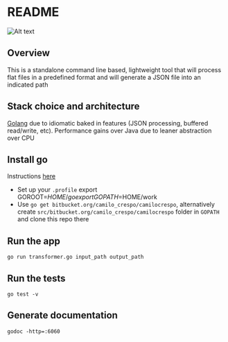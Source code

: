 # README #

![Alt text](http://natebrennand.github.io/concurrency_and_golang/pics/gopher_head.png)

## Overview
This is a standalone command line based, lightweight tool that will process flat files in a predefined format and will generate a JSON file into an indicated path

## Stack choice and architecture
[Golang](https://golang.org/) due to idiomatic baked in features (JSON processing, buffered read/write, etc). Performance gains over Java due to leaner abstraction over CPU

## Install go
Instructions [here](https://golang.org/doc/install)
* Set up your `.profile`
    export GOROOT=$HOME/go
    export GOPATH=$HOME/work
* Use `go get bitbucket.org/camilo_crespo/camilocrespo`, alternatively create `src/bitbucket.org/camilo_crespo/camilocrespo` folder in `GOPATH` and clone this repo there

## Run the app
    go run transformer.go input_path output_path

## Run the tests
    go test -v

## Generate documentation
    godoc -http=:6060






